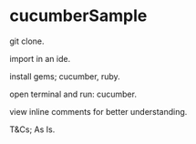 # cucumberSample
git clone.

import in an ide.

install gems; cucumber, ruby.

open terminal and run: cucumber.

view inline comments for better understanding.

T&Cs; As Is.
